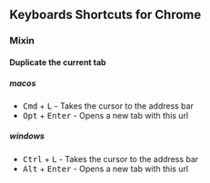## Keyboards Shortcuts for Chrome

### Mixin

#### Duplicate the current tab

##### macos


- <kbd>Cmd</kbd> + <kbd>L</kbd> - Takes the cursor to the address bar
- <kbd>Opt</kbd> + <kbd>Enter</kbd> - Opens a new tab with this url

##### windows

- <kbd>Ctrl</kbd> + <kbd>L</kbd> - Takes the cursor to the address bar
- <kbd>Alt</kbd> + <kbd>Enter</kbd> - Opens a new tab with this url
